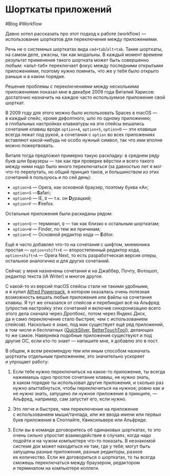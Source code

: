 # Шорткаты приложений

#Blog #Workflow

Давно хотел рассказать про этот подход к работе (workflow) — использование шорткатов для переключения между приложениями.

Речь не о системных шорткатах вида `cmd+tab`/`alt+tab`. Такие шорткаты, на самом деле, ужасны, так как модальны. В каждый момент времени результат применения такого шортката может быть совершенно любым: «альт-таб» переключает фокус между последними открытыми приложениями, поэтому нужно помнить, что же у тебя было открыто раньше и в каком порядке.

Решение проблемы с переключениями между несколькими приложениями показал мне в декабре 2009 года Виталий Харисов: достаточно назначить на каждое часто используемое приложение свой шорткат.

В 2009 году для этого можно было использовать Spaces в macOS — в каждый спейс, кроме дефолтного, шло по одному приложению; в глобальных настройках клавиатуры на эти спейсы вешались сочетания клавиш вроде `option+A`, `option+S`, `option+D` — эти клавиши всегда лежат под рукой, а сочетания с `option` во всех приложениях вставляют какой-нибудь не особо нужный символ, так что ими вполне можно пожертвовать.

Виталя тогда предложил примерно такую раскладку: в среднем ряду букв шли браузеры — так как при проверке вёрстки и всего такого между ними надо было много переключаться (за давностью лет я мог что-то перепутать, но общий принцип таков, и большинством из этих сочетаний я пользуюсь и по сей день):

- `option+A` — Opera, как основной браузер, поэтому буква «A»;
- `option+S` —**S**afari;
- `option+D` — IE, `D` — т.к. он **D**урацкий;
- `option+F` — **F**irefox.

Остальные приложения были раскиданы рядом:

- `option+Q` — терминал, `Q` — так как близко к остальным шорткатам;
- `option+W` — Finder, по тем же причинам;
- `option+E` — Основной редактор кода — **E**ditor.

Ещё я часто добавлял что-то на сочетания с шифтом, мнемоника простая — `option+shift+E` — второстепенный редактор кода, `option+shift+A` — Opera Next, то есть разработческая версия оперы, остальное аналогично и для других сочетаний.

Сейчас у меня назначены сочетания и на Джаббер, Почту, Фотошоп, редактор текста (iA Writer) и многое другое.

С какой-то из версий macOS спейсы стали не такими удобными, и я купил [Alfred Powerpack](https://www.alfredapp.com), в котором оказалась очень полезная возможность вешать любые приложения или файлы на сочетания клавиш. Я тут же отказался от спейсов и перебиндил всё на Альфред (упростив настройку этих сочетаний и включив синхронизацию всего этого дела сначала через Дропбокс, потом через Яндекс.Диск, да и само переключение стало быстрее, чем с использованием спейсов). Насколько я знаю, под мак существует ещё ряд приложений, в том числе и бесплатных ([QuickSilver](https://qsapp.com/), [BetterTouchTool](https://www.boastr.de/)), делающих то же самое. Наверняка подобные приложения существуют и под другие ОС, если кто-то знает — напишите мне, я добавлю это в пост.

В общем, я всем рекомендую тем или иным способом назначать шорткаты отдельным приложениям, это значительно ускоряет и упрощает работу:

1. Если тебе нужно переключиться на какое-то приложение, ты всегда нажимаешь одно простое сочетание клавиш, не нужно знать, в каком порядке ты использовал другие приложения, и сколько раз нужно альттабнуться, чтобы переключиться на нужное; ровно как и не нужно знать, запущено ли нужное приложение в принципе, — Альфред, например, сам запустит его, если нужно.

2. Это легче и быстрее, чем переключение на приложение с использованием мыши/тачпада, или же ввода имени или первых букв приложения в Спотлайте, Квиксильвере или Альфреде.

3. Если вы в команде договоритесь об одинаковых шорткатах, то это очень сильно упростит взаимодействие в случаях, когда надо подойти и на чужом компьютере что-то показать. В незнакомой системе док может находиться не там, где у тебя; могут быть запущены разные приложения, разные редакторы, разное их количество. Если же договориться о шорткатах, то ты всегда сможешь переключаться между браузером, редактором и терминалом на компьютере коллеги.
